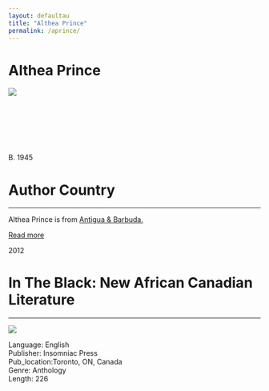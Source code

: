 ```yaml
---
layout: defaultau
title: "Althea Prince"
permalink: /aprince/
---
```

<!-- partial:index.partial.html -->
<div class="content">
    <h1>Althea Prince</h1>
    <div class="quote">
        <div><img src="https://aalbc.com/author-photos/althea-prince.jpg" class="logo"></div>
    </div>
    <div class="timeline">
        <div style="padding-bottom:100px;"></div>
        <div class="block">
            <div class="date right"><p class="right">B. 1945</p></div>
            <div class="dot"></div>
            <div class="left first">
            <div class="author_country">
                <h1>Author Country</h1><hr>
            <div class="aclocation">  <p>Althea Prince is from <a href="{{ site.baseurl }}/38">Antigua & Barbuda.</a></p> </div>
                <div class="acreadmore"> <a href="https://en.wikipedia.org/wiki/Althea_Prince" target="_blank">Read more</a></div>
            </div>
            </div>
        </div>
        <div class="block">
            <div class="date left"><p class="left">2012</p></div>
            <div class="dot"></div>
            <div class="right hide">
                <h1>In The Black: New African Canadian Literature</h1><hr>
                <p><img src="https://encrypted-tbn1.gstatic.com/images?q=tbn:ANd9GcTmNFPp4YdCzKdOlccQt_v4UVbSKyo1OsKjPLHWDO1-AyXSUrK9"></p>
                <p>
                Language: English<br/>
                Publisher: Insomniac Press<br/>
                Pub_location:Toronto, ON, Canada<br/>
                Genre: Anthology<br/>
                Length: 226<br/>                   </p>
            </div>
        </div>
  <!-- partial -->
<script src='https://cdnjs.cloudflare.com/ajax/libs/jquery/3.1.1/jquery.min.js'></script><script  src="{{ site.baseurl }}/assets/js/authorscript.js"></script>